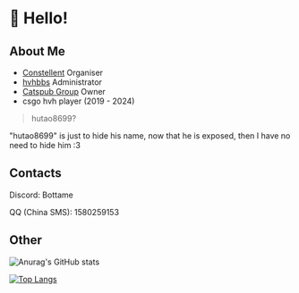 # 👋 Hello!

## About Me

- [Constellent](https://github.com/Constellent) Organiser
- [hvhbbs](https://github.com/hvhbbs-com) Administrator
- [Catspub Group](https://steamcommunity.com/groups/catspub) Owner
- csgo hvh player (2019 - 2024)

> hutao8699?

"hutao8699" is just to hide his name, now that he is exposed, then I have no need to hide him :3

## Contacts

Discord: Bottame

QQ (China SMS): 1580259153

## Other

![Anurag's GitHub stats](https://github-readme-stats.vercel.app/api?username=bakatame&theme=prussian&show_icons=true)

[![Top Langs](https://github-readme-stats.vercel.app/api/top-langs/?username=bakatame)](https://github.com/bakatame)
